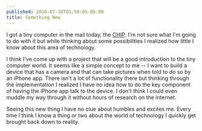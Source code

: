 ```yaml
---
published: 2016-07-10T01:58:05-05:00
title: Something New
---
```

I got a tiny computer in the mail today, the [CHIP](http://getchip.com). I'm not sure what I'm going to do with it but while thinking about some possibilities I realized how little I know about this area of technology.

I think I've come up with a project that will be a good introduction to the tiny computer world. It seems like a simple concept to me -- I want to build a device that has a camera and that can take pictures when told to do so by an iPhone app. There isn't a lot of functionality there but thinking through the implementation I realized I have no idea how to do the key component of having the iPhone app talk to the device. I don't think I could even muddle my way through it without hours of research on the internet.

Seeing this new thing I have no clue about humbles and excites me. Every time I think I know a thing or two about the world of technology I quickly get brought back down to reality.